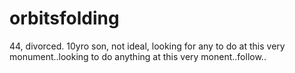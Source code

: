 # orbitsfolding
44, divorced. 10yro son, not ideal, looking for any to do at this very monument..looking to do anything at this very monent..follow..
